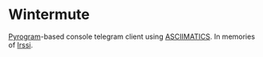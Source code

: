 # Wintermute
[Pyrogram](https://github.com/pyrogram/pyrogram)-based console telegram client using [ASCIIMATICS](https://github.com/peterbrittain/asciimatics). In memories of [Irssi](https://irssi.org).
